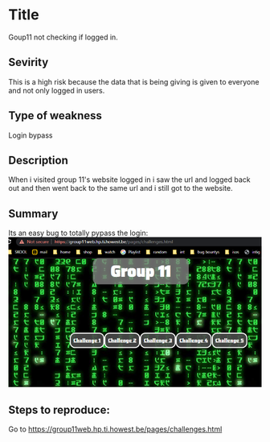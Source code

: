 # Title
Goup11 not checking if logged in.

## Sevirity
This is a high risk because the data that is being giving is given to everyone and not only logged in users.

## Type of weakness
Login bypass

## Description
When i visited group 11's website logged in i saw the url and logged back out and then went back to the same url and i still got to the website.

## Summary
Its an easy bug to totally pypass the login:
![](website.png)


## Steps to reproduce:
Go to https://group11web.hp.ti.howest.be/pages/challenges.html
